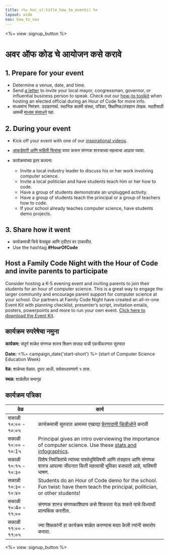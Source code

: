 ```yaml
---
title: <%= hoc_s(:title_how_to_events) %>
layout: wide
nav: how_to_nav
---
```

<%= view :signup_button %>

# अवर ऑफ कोड चे आयोजन कसे करावे

## 1. Prepare for your event

- Determine a venue, date, and time.
- Send [a letter](https://hourofcode.com/promote/resources#sample-emails) to invite your local mayor, congressman, governor, or influential business person to speak. Check out our [how-to toolkit](<%=localized_file('/files/elected-official.pdf')%>) when hosting an elected official during an Hour of Code for more info.
- माध्यमांना निमंत्रण. उदाहरणार्थ. स्थानिक बातमी संस्था, पत्रिका, शिक्षणिक/तंत्रज्ञान लेखक. मदतीसाठी आमची [माध्यम संसाधने](<%= resolve_url('/promote/press-kit') %>) पहा.

## 2. During your event

- Kick off your event with one of our [inspirational videos](<%= resolve_url('/promote/resources#videos') %>).
- [आकडेवारी आणि माहिती चित्रांचा](<%= resolve_url('/promote/stats') %>) वापर करून संगणक शास्त्राच्या महत्वाचा आढावा घ्यावा.   
      
    
- कार्यक्रमांच्या इतर कल्पना: 
    - Invite a local industry leader to discuss his or her work involving computer science.
    - Invite a local politician and have students teach him or her how to code.
    - Have a group of students demonstrate an unplugged activity.
    - Have a group of students teach the principal or a group of teachers how to code.
    - If your school already teaches computer science, have students demo projects.

## 3. Share how it went

- कार्यक्रमाची चित्रे फेसबुक आणि ट्वीटर वर टाकावीत. 
- Use the hashtag **#HourOfCode**

## Host a Family Code Night with the Hour of Code and invite parents to participate

Consider hosting a K-5 evening event and inviting parents to join their students for an hour of computer science. This is a great way to engage the larger community and encourage parent support for computer science at your school. Our partners at Family Code Night have created an all-in-one Event Kit with planning checklist, presenter’s script, invitation emails, posters, powerpoints and more to run your own event. [Click here to download the Event Kit](http://www.familycodenight.org/DownloadCodeDotOrg.html).

## कार्यक्रम रुपरेषेचा नमुना

**कार्यक्रम:** संपूर्ण शाळेत संगणक शास्त्र शिक्षण सप्ताह याची एकत्रीकरणात सुरुवात

**Date:** <%= campaign_date('start-short') %> (start of Computer Science Education Week)

**वेळ:** शाळेच्या वेळात. दुपार आधी. सर्वसाधारणपणे १ तास.

**स्थळ:** शाळेतील सभागृह   
  


## कार्यक्रम पत्रिका

| वेळ                 | कार्य                                                                                                                                            |
| ------------------- | ------------------------------------------------------------------------------------------------------------------------------------------------ |
| सकाळी १०:०० - १०:०५ | कार्यक्रमाची सुरुवात आमच्या एखाद्या [प्रेरणादायी व्हिडीओने](<%= resolve_url('/promote/resources#videos') %>) करावी                                 |
| सकाळी १०:०० - १०:1५ | Principal gives an intro overviewing the importance of computer science. Use these [stats and infographics](<%= resolve_url('/promote/stats') %>). |
| सकाळी १०:१५ - १०:३० | विशेष निमंत्रितांचे त्यांच्या पार्श्वभूमिविषयी आणि तंत्रज्ञान आणि संगणक शास्त्र आपल्या जीवनात किती महत्वाची भूमिका बजावतो आहे, याविषयी भाषण.     |
| सकाळी १०:३० - १०:४० | Students do an Hour of Code demo for the school. Fun twist: have them teach the principal, politician, or other students!                        |
| सकाळी १०:4० - ११:०० | संगणक शास्त्र संगणकाशिवाय कसे शिकवता येऊ शकते याचे विध्यार्थी प्रात्यक्षिक करतील.                                                                |
| सकाळी ११:०० - ११:०५ | ज्या शिक्षकांनी हा कार्यक्रम शाळेत करण्यास मदत केली त्यांनी समारोप करावा.                                                                        |

<%= view :signup_button %>